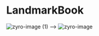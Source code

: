 # LandmarkBook

![zyro-image (1)](https://github.com/MenesInce/LandmarkBook/assets/147714260/92ed7d3d-78fb-48ea-a44b-b7c5895daccf) --> ![zyro-image](https://github.com/MenesInce/LandmarkBook/assets/147714260/65d09e80-8169-4b0f-a8c0-075e3c85618a)

